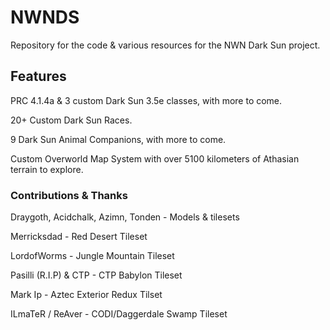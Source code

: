 # NWNDS
Repository for the code & various resources for the NWN Dark Sun project.

## Features

PRC 4.1.4a & 3 custom Dark Sun 3.5e classes, with more to come.

20+ Custom Dark Sun Races.

9 Dark Sun Animal Companions, with more to come.

Custom Overworld Map System with over 5100 kilometers of Athasian terrain to explore.

### Contributions & Thanks

Draygoth, Acidchalk, Azimn, Tonden - Models & tilesets

Merricksdad - Red Desert Tileset

LordofWorms - Jungle Mountain Tileset

Pasilli (R.I.P) & CTP - CTP Babylon Tileset

Mark Ip - Aztec Exterior Redux Tilset

ILmaTeR / ReAver - CODI/Daggerdale Swamp Tileset 


